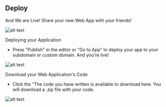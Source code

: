 ## Deploy ##

And We are Live! Share your new Web App with your friends!

![alt text](http://appcubator.com/static/img/tutorial/Deploy_1.png)

Deploying your Application

- Press "Publish" in the editor or "Go to App" to deploy your app to your subdomain or custom domain. And you're live!

![alt text](http://appcubator.com/static/img/tutorial/Deploy_2.png)
 
Download your Web Application's Code

- Click the "The code you have written is available to download here. You will download a .zip file with your code.

![alt text](http://appcubator.com/static/img/tutorial/Code.png)